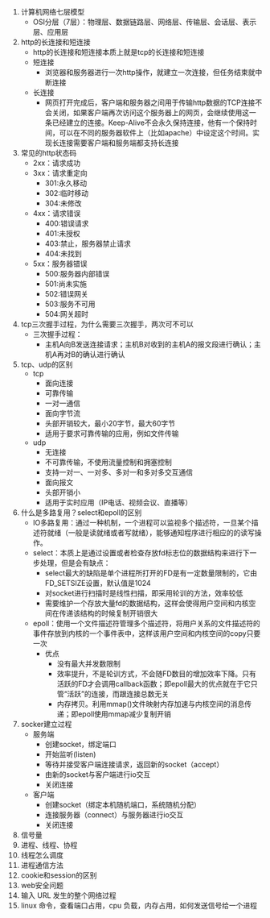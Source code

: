 1. 计算机网络七层模型
    - OSI分层（7层）：物理层、数据链路层、网络层、传输层、会话层、表示层、应用层
2. http的长连接和短连接
    - http的长连接和短连接本质上就是tcp的长连接和短连接
    - 短连接
        - 浏览器和服务器进行一次http操作，就建立一次连接，但任务结束就中断连接
    - 长连接
        - 网页打开完成后，客户端和服务器之间用于传输http数据的TCP连接不会关闭，如果客户端再次访问这个服务器上的网页，会继续使用这一条已经建立的连接。Keep-Alive不会永久保持连接，他有一个保持时间，可以在不同的服务器软件上（比如apache）中设定这个时间。实现长连接需要客户端和服务端都支持长连接
3. 常见的http状态码
    - 2xx：请求成功
    - 3xx：请求重定向
        - 301:永久移动
        - 302:临时移动
        - 304:未修改
    - 4xx：请求错误
        - 400:错误请求
        - 401:未授权
        - 403:禁止，服务器禁止请求
        - 404:未找到
    - 5xx：服务器错误
        - 500:服务器内部错误
        - 501:尚未实施
        - 502:错误网关
        - 503:服务不可用
        - 504:网关超时
4. tcp三次握手过程，为什么需要三次握手，两次可不可以
    - 三次握手过程：
        - 主机A向B发送连接请求；主机B对收到的主机A的报文段进行确认；主机A再对B的确认进行确认
5. tcp、udp的区别
    - tcp
        - 面向连接
        - 可靠传输
        - 一对一通信
        - 面向字节流
        - 头部开销较大，最小20字节，最大60字节
        - 适用于要求可靠传输的应用，例如文件传输
    - udp
        - 无连接
        - 不可靠传输，不使用流量控制和拥塞控制
        - 支持一对一、一对多、多对一和多对多交互通信
        - 面向报文
        - 头部开销小
        - 适用于实时应用（IP电话、视频会议、直播等）
6. 什么是多路复用？select和epoll的区别
    - IO多路复用：通过一种机制，一个进程可以监视多个描述符，一旦某个描述符就绪（一般是读就绪或者写就绪），能够通知程序进行相应的的读写操作。
    - select：本质上是通过设置或者检查存放fd标志位的数据结构来进行下一步处理，但是会有缺点：
        - select最大的缺陷是单个进程所打开的FD是有一定数量限制的，它由FD_SETSIZE设置，默认值是1024
        - 对socket进行扫描时是线性扫描，即采用轮训的方法，效率较低
        - 需要维护一个存放大量fd的数据结构，这样会使得用户空间和内核空间在传递该结构的时候复制开销很大
    - epoll：使用一个文件描述符管理多个描述符，将用户关系的文件描述符的事件存放到内核的一个事件表中，这样该用户空间和内核空间的copy只要一次
        - 优点
            - 没有最大并发数限制
            - 效率提升，不是轮训方式，不会随FD数目的增加效率下降。只有活跃的FD才会调用callback函数；即epoll最大的优点就在于它只管“活跃”的连接，而跟连接总数无关
            - 内存拷贝。利用mmap()文件映射内存加速与内核空间的消息传递；即epoll使用mmap减少复制开销
7. socker建立过程
    - 服务端
        - 创建socket，绑定端口
        - 开始监听(listen)
        - 等待并接受客户端连接请求，返回新的socket（accept）
        - 由新的socket与客户端进行io交互
        - 关闭连接
    - 客户端
        - 创建socket（绑定本机随机端口，系统随机分配）
        - 连接服务器（connect）与服务器进行io交互
        - 关闭连接
8. 信号量
9. 进程、线程、协程
10. 线程怎么调度
11. 进程通信方法
12. cookie和session的区别
13. web安全问题
14. 输入 URL 发生的整个网络过程
15. linux 命令，查看端口占用，cpu 负载，内存占用，如何发送信号给一个进程